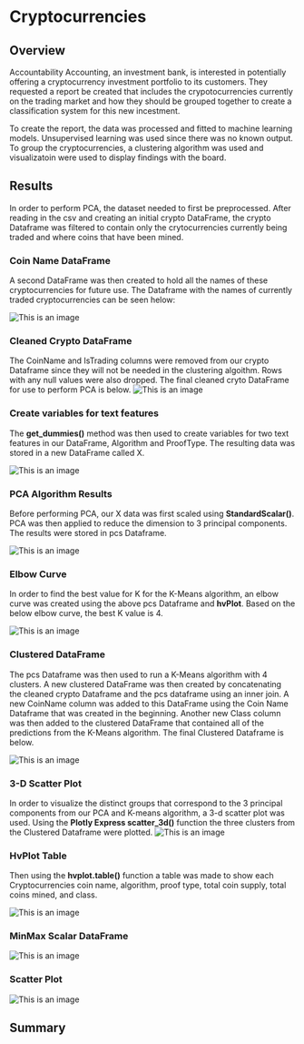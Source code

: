 # Cryptocurrencies
## Overview
  Accountability Accounting, an investment bank, is interested in potentially offering a cryptocurrency investment portfolio to its customers. They requested a report be created that includes the crypotocurrencies currently on the trading market and how they should be grouped together to create a classification system for this new incestment.
  
  To create the report, the data was processed and fitted to machine learning models. Unsupervised learning was used since there was no known output. To group the cryptocurrencies, a clustering algorithm was used and visualizatoin were used to display findings with the board.  

## Results
In order to perform PCA, the dataset needed to first be preprocessed. After reading in the csv and creating an initial crypto DataFrame, the crypto Dataframe was filtered to contain only the crytocurrencies currently being traded and where coins that have been mined.

### Coin Name DataFrame
A second DataFrame was then created to hold all the names of these cryptocurrencies for future use. The Dataframe with the names of currently traded cryptocurrencies can be seen helow:  

![This is an image](https://github.com/dsilvaggio/Cryptocurrencies/blob/main/Resources/Screen%20Shot%202022-06-20%20at%209.52.52%20PM.png)

### Cleaned Crypto DataFrame

The CoinName and IsTrading columns were removed from our crypto Dataframe since they will not be needed in the clustering algoithm. Rows with any null values were also dropped. The final cleaned cryto DataFrame for use to perform PCA is below. 
![This is an image](https://github.com/dsilvaggio/Cryptocurrencies/blob/main/Resources/Screen%20Shot%202022-06-20%20at%209.53.07%20PM.png)

### Create variables for text features
The **get_dummies()** method was then used to create variables for two text features in our DataFrame, Algorithm and ProofType. The resulting data was stored in a new DataFrame called X.

![This is an image](https://github.com/dsilvaggio/Cryptocurrencies/blob/main/Resources/Screen%20Shot%202022-06-20%20at%209.53.16%20PM.png)

### PCA Algorithm Results
Before performing PCA, our X data was first scaled using **StandardScalar()**. PCA was then applied to reduce the dimension to 3 principal components. The results were stored in pcs Dataframe. 

![This is an image](https://github.com/dsilvaggio/Cryptocurrencies/blob/main/Resources/Screen%20Shot%202022-06-20%20at%209.53.28%20PM.png)

### Elbow Curve
In order to find the best value for K for the K-Means algorithm, an elbow curve was created using the above pcs Dataframe and **hvPlot**. Based on the below elbow curve, the best K value is 4. 

![This is an image](https://github.com/dsilvaggio/Cryptocurrencies/blob/main/Resources/Screen%20Shot%202022-06-20%20at%209.53.36%20PM.png)

### Clustered DataFrame
The pcs Dataframe was then used to run a K-Means algorithm with 4 clusters. A new clustered DataFrame was then created by concatenating the cleaned crypto Dataframe and the pcs dataframe using an inner join. A new CoinName column was added to this DataFrame using the Coin Name Dataframe that was created in the beginning. Another new Class column was then added to the clustered DataFrame that contained all of the predictions from the K-Means algorithm. The final Clustered Dataframe is below. 

![This is an image](https://github.com/dsilvaggio/Cryptocurrencies/blob/main/Resources/Screen%20Shot%202022-06-20%20at%209.53.45%20PM.png)

### 3-D Scatter Plot
In order to visualize the distinct groups that correspond to the 3 principal components from our PCA and K-means algorithm, a 3-d scatter plot was used. Using the **Plotly Express scatter_3d()** function the three clusters from the Clustered Dataframe were plotted.
![This is an image](https://github.com/dsilvaggio/Cryptocurrencies/blob/main/Resources/Screen%20Shot%202022-06-20%20at%209.56.01%20PM.png)

### HvPlot Table
Then using the **hvplot.table()** function a table was made to show each Cryptocurrencies coin name, algorithm, proof type, total coin supply, total coins mined, and class. 

![This is an image](https://github.com/dsilvaggio/Cryptocurrencies/blob/main/Resources/Screen%20Shot%202022-06-20%20at%209.54.09%20PM.png)

### MinMax Scalar DataFrame
![This is an image](https://github.com/dsilvaggio/Cryptocurrencies/blob/main/Resources/Screen%20Shot%202022-06-20%20at%209.54.02%20PM.png)

### Scatter Plot
![This is an image](https://github.com/dsilvaggio/Cryptocurrencies/blob/main/Resources/Screen%20Shot%202022-06-20%20at%209.53.55%20PM.png)






## Summary
